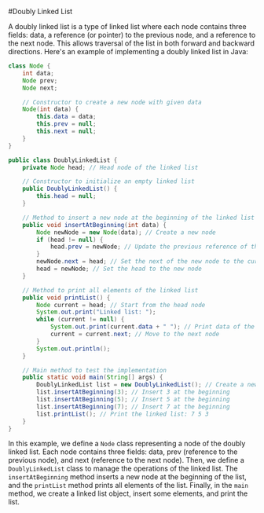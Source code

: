 #Doubly Linked List

A doubly linked list is a type of linked list where each node contains three fields: data, a reference (or pointer) to the previous node, and a reference to the next node. This allows traversal of the list in both forward and backward directions. Here's an example of implementing a doubly linked list in Java:

```java
class Node {
    int data;
    Node prev;
    Node next;

    // Constructor to create a new node with given data
    Node(int data) {
        this.data = data;
        this.prev = null;
        this.next = null;
    }
}

public class DoublyLinkedList {
    private Node head; // Head node of the linked list

    // Constructor to initialize an empty linked list
    public DoublyLinkedList() {
        this.head = null;
    }

    // Method to insert a new node at the beginning of the linked list
    public void insertAtBeginning(int data) {
        Node newNode = new Node(data); // Create a new node
        if (head != null) {
            head.prev = newNode; // Update the previous reference of the current head
        }
        newNode.next = head; // Set the next of the new node to the current head
        head = newNode; // Set the head to the new node
    }

    // Method to print all elements of the linked list
    public void printList() {
        Node current = head; // Start from the head node
        System.out.print("Linked list: ");
        while (current != null) {
            System.out.print(current.data + " "); // Print data of the current node
            current = current.next; // Move to the next node
        }
        System.out.println();
    }

    // Main method to test the implementation
    public static void main(String[] args) {
        DoublyLinkedList list = new DoublyLinkedList(); // Create a new linked list
        list.insertAtBeginning(3); // Insert 3 at the beginning
        list.insertAtBeginning(5); // Insert 5 at the beginning
        list.insertAtBeginning(7); // Insert 7 at the beginning
        list.printList(); // Print the linked list: 7 5 3
    }
}
```

In this example, we define a `Node` class representing a node of the doubly linked list. Each node contains three fields: data, prev (reference to the previous node), and next (reference to the next node). Then, we define a `DoublyLinkedList` class to manage the operations of the linked list. The `insertAtBeginning` method inserts a new node at the beginning of the list, and the `printList` method prints all elements of the list. Finally, in the `main` method, we create a linked list object, insert some elements, and print the list.